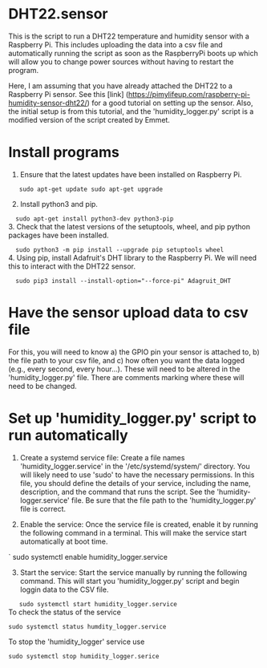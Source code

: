# DHT22.sensor
This is the script to run a DHT22 temperature and humidity sensor with a Raspberry Pi. This includes uploading the data into a csv file and automatically running the script as soon as the RaspberryPi boots up which will allow you to change power sources without having to restart the program.

Here, I am assuming that you have already attached the DHT22 to a Raspberry Pi sensor. See this [link] (https://pimylifeup.com/raspberry-pi-humidity-sensor-dht22/) for a good tutorial on setting up the sensor. Also, the initial setup is from this tutorial, and the 'humidity_logger.py' script is a modified version of the script created by Emmet.

# Install programs
1. Ensure that the latest updates have been installed on Raspberry Pi.
   
`   sudo apt-get update
   sudo apt-get upgrade`
   
2. Install python3 and pip.
   
`   sudo apt-get install python3-dev python3-pip
`   
3. Check that the latest versions of the setuptools, wheel, and pip python packages have been installed.
   
`   sudo python3 -m pip install --upgrade pip setuptools wheel
`   
4. Using pip, install Adafruit's DHT library to the Raspberry Pi. We will need this to interact with the DHT22 sensor.

`   sudo pip3 install --install-option="--force-pi" Adagruit_DHT
`
# Have the sensor upload data to csv file
For this, you will need to know a) the GPIO pin your sensor is attached to, b) the file path to your csv file, and c) how often you want the data logged (e.g., every second, every hour...). These will need to be altered in the 'humidity_logger.py' file. There are comments marking where these will need to be changed.

# Set up 'humidity_logger.py' script to run automatically
1. Create a systemd service file: Create a file names 'humidity_logger.service' in the '/etc/systemd/system/' directory. You will likely need to use 'sudo' to have the necessary permissions. In this file, you should define the details of your service, including the name, description, and the command that runs the script. See the 'humidity-logger.service' file. 
   Be sure that the file path to the 'humidity_logger.py' file is correct.

2. Enable the service: Once the service file is created, enable it by running the following command in a terminal. This will make the service start automatically at boot time.

`    sudo systemctl enable humidity_logger.service

3. Start the service: Start the service manually by running the following command. This will start you 'humidity_logger.py' script and begin loggin data to the CSV file.
    
`    sudo systemctl start humidity_logger.service
`    
To check the status of the service

    sudo systemctl status humdity_logger.service
    
To stop the 'humidity_logger' service use

    sudo systemctl stop humidity_logger.serice

